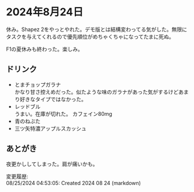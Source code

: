 # 2024年8月24日

休み。Shapez 2をやっとやれた。デモ版とは結構変わってる気がした。無限にタスクを与えてくれるので優先順位がめちゃくちゃになってたまに死ぬ。

F1の夏休みも終わった。楽しみ。

## ドリンク

- とまチョップガラナ  
かなり甘さ控えめだった。似たような味のガラナがあった気がするけどあまり好きなタイプではなかった。
- レッドブル  
うまい。在庫が切れた。
カフェイン80mg
- 青のねぶた
- 三ツ矢特濃アップルスカッシュ

## あとがき

夜更かししてしまった。肩が痛いかも。

変更履歴:  
08/25/2024 04:53:05: Created 2024 08 24 (markdown)  
